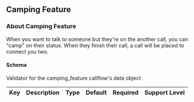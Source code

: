 ## Camping Feature

### About Camping Feature

When you want to talk to someone but they're on the another call, you can "camp" on their status. When they finish their call, a call will be placed to connect you two.

#### Schema

Validator for the camping_feature callflow's data object



Key | Description | Type | Default | Required | Support Level
--- | ----------- | ---- | ------- | -------- | -------------



